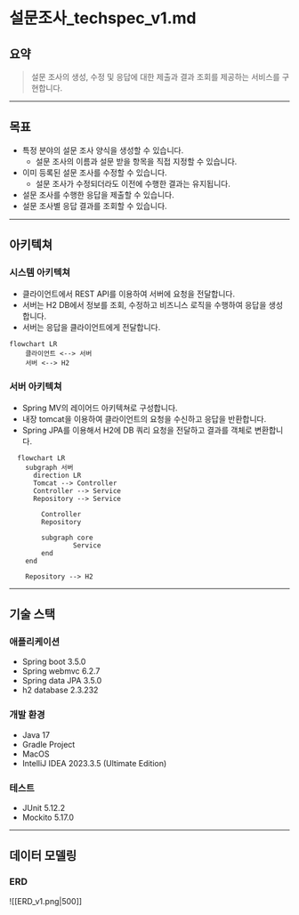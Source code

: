 # 설문조사_techspec_v1.md

## 요약
> 설문 조사의 생성, 수정 및 응답에 대한 제출과 결과 조회를 제공하는 서비스를 구현합니다.
---
## 목표
- 특정 분야의 설문 조사 양식을 생성할 수 있습니다.
	- 설문 조사의 이름과 설문 받을 항목을 직접 지정할 수 있습니다.
- 이미 등록된 설문 조사를 수정할 수 있습니다.
	- 설문 조사가 수정되더라도 이전에 수행한 결과는 유지됩니다.
- 설문 조사를 수행한 응답을 제출할 수 있습니다.
- 설문 조사별 응답 결과를 조회할 수 있습니다.
---
## 아키텍쳐
### 시스템 아키텍쳐
- 클라이언트에서 REST API를 이용하여 서버에 요청을 전달합니다.
- 서버는 H2 DB에서 정보를 조회, 수정하고 비즈니스 로직을 수행하여 응답을 생성합니다.
- 서버는 응답을 클라이언트에게 전달합니다.
```mermaid
flowchart LR
	클라이언트 <--> 서버
	서버 <--> H2
```
### 서버 아키텍쳐
- Spring MV의 레이어드 아키텍쳐로 구성합니다.
- 내장 tomcat을 이용하여 클라이언트의 요청을 수신하고 응답을 반환합니다.
- Spring JPA를 이용해서 H2에 DB 쿼리 요청을 전달하고 결과를 객체로 변환합니다.
```mermaid
  flowchart LR
    subgraph 서버
      direction LR
      Tomcat --> Controller
      Controller --> Service
      Repository --> Service
      
		Controller
		Repository
		
		subgraph core 
				Service
		end
    end

    Repository --> H2
```
---
## 기술 스택
### 애플리케이션
- Spring boot 3.5.0
- Spring webmvc 6.2.7
- Spring data JPA 3.5.0
- h2 database 2.3.232
### 개발 환경
- Java 17
- Gradle Project
- MacOS
- IntelliJ IDEA 2023.3.5 (Ultimate Edition)
### 테스트
- JUnit 5.12.2
- Mockito 5.17.0
---
## 데이터 모델링
### ERD
![[ERD_v1.png|500]]